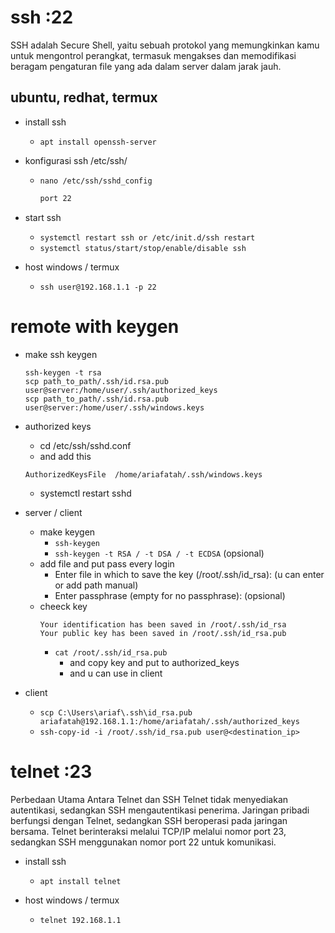 # ssh :22

SSH adalah Secure Shell, yaitu sebuah protokol yang memungkinkan kamu untuk mengontrol perangkat, termasuk mengakses dan memodifikasi beragam pengaturan file yang ada dalam server dalam jarak jauh.

## ubuntu, redhat, termux
- install ssh
  - ```apt install openssh-server```

- konfigurasi ssh /etc/ssh/
  - ```nano /etc/ssh/sshd_config```
    ```sh
    port 22
    ```

- start ssh
  - ```systemctl restart ssh or /etc/init.d/ssh restart```
  - ```systemctl status/start/stop/enable/disable ssh```

- host windows / termux
  - ```ssh user@192.168.1.1 -p 22```

# remote with keygen
- make ssh keygen
  ```
  ssh-keygen -t rsa
  scp path_to_path/.ssh/id.rsa.pub user@server:/home/user/.ssh/authorized_keys
  scp path_to_path/.ssh/id.rsa.pub user@server:/home/user/.ssh/windows.keys
  ```
- authorized keys
  - cd /etc/ssh/sshd.conf
  - and add this
  ```
  AuthorizedKeysFile  /home/ariafatah/.ssh/windows.keys
  ```
  - systemctl restart sshd

- server / client
  - make keygen
    - ```ssh-keygen```
    - ```ssh-keygen -t RSA / -t DSA / -t ECDSA``` (opsional)
  - add file and put pass every login
    - Enter file in which to save the key (/root/.ssh/id_rsa): (u can enter or add path manual)
    - Enter passphrase (empty for no passphrase): (opsional)
  - cheeck key
    ```
    Your identification has been saved in /root/.ssh/id_rsa
    Your public key has been saved in /root/.ssh/id_rsa.pub
    ```
    - ```cat /root/.ssh/id_rsa.pub```
      - and copy key and put to authorized_keys
      - and u can use in client
- client
    - ```scp C:\Users\ariaf\.ssh\id_rsa.pub ariafatah@192.168.1.1:/home/ariafatah/.ssh/authorized_keys```
    - ```ssh-copy-id -i /root/.ssh/id_rsa.pub user@<destination_ip>```

# telnet :23

Perbedaan Utama Antara Telnet dan SSH Telnet tidak menyediakan autentikasi, sedangkan SSH mengautentikasi penerima. Jaringan pribadi berfungsi dengan Telnet, sedangkan SSH beroperasi pada jaringan bersama. Telnet berinteraksi melalui TCP/IP melalui nomor port 23, sedangkan SSH menggunakan nomor port 22 untuk komunikasi.

- install ssh
  - ```apt install telnet```

- host windows / termux
  - ```telnet 192.168.1.1```